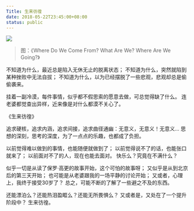 ```yaml
---
Title: 生来彷徨
date: 2018-05-22T23:45:00+08:00
status: public
---
```

![](http://blog.blueeon.me/_image/2018-05-23/00-26-25.jpg)
> 图：《Where Do We Come From? What Are We? Where Are We Going?》

不知道为什么，最近总是陷入无休无止的脱离状态；
不知道为什么，突然就陷到某种挫败中无法自拔；
不知道为什么，以为已经摆脱了一些悲观，悲观却总是偷偷袭来。

挂着一副冷漠，每件事情，似乎都不假思索的愿意去做，可总觉得缺了什么。
连老婆都觉查出异样，近来像是对什么都漠不关心了。

《生来彷徨》

追求硬核，追求内涵，追求间接，追求曲径通幽：无意义，无意义！无意义...
思想的深刻，思考的深度，为了一点点的乐趣，也都成了负担。

以前觉得难以做到的事情，也能随便就做到了；
以前觉得说不了的话，也能张口就来了；
以前面对不了的人，现在也能去面对。
快乐么？究竟在不满什么？

似乎一切是从读了保罗·高更的故事开始，这个可怕的故事呀；
又似乎是从到北京后的第三天开始；
也可能是从老婆跟我的一场平静的讨论开始；
又或者，心理上，我终于接受30岁了？
总之，可能不断的了解了一些避之不及的东西。

还能漂泊么？还能热泪盈眶么？还能无所畏惧么？
又或者是，又处在了一个提升阶段中？
生来彷徨。